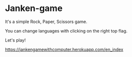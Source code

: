 # Janken-game
It's a simple Rock, Paper, Scissors game.

You can change languages with clicking on the right top flag. 

Let's play!


https://jankengamewithcomputer.herokuapp.com/en_index
